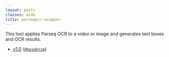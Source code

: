```yaml
---
layout: posts
classes: wide
title: parseqocr-wrapper
---
```

This tool applies Parseq OCR to a video or image and generates text boxes and OCR results.
- [v1.0](v1.0) ([`@keighrim`](https://github.com/keighrim))
